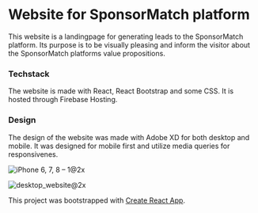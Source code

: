 # Website for SponsorMatch platform

This website is a landingpage for generating leads to the SponsorMatch platform.
Its purpose is to be visually pleasing and inform the visitor about the SponsorMatch platforms value propositions.

### Techstack

The website is made with React, React Bootstrap and some CSS.
It is hosted through Firebase Hosting.

### Design

The design of the website was made with Adobe XD for both desktop and mobile.
It was designed for mobile first and utilize media queries for responsivenes.

![iPhone 6, 7, 8 – 1@2x](https://user-images.githubusercontent.com/57637214/113916153-f04cd380-97df-11eb-838a-17408b25693d.png)


![desktop_website@2x](https://user-images.githubusercontent.com/57637214/113916075-d7dcb900-97df-11eb-92e4-681eb4562352.png)




This project was bootstrapped with [Create React App](https://github.com/facebook/create-react-app).



